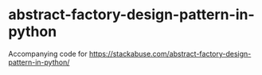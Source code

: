 # abstract-factory-design-pattern-in-python
Accompanying code for https://stackabuse.com/abstract-factory-design-pattern-in-python/

